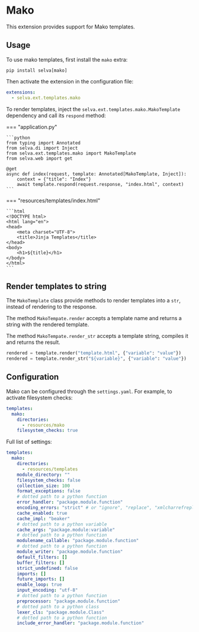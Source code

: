 # Mako

This extension provides support for Mako templates.

## Usage

To use mako templates, first install the `mako` extra:

```shell
pip install selva[mako]
```

Then activate the extension in the configuration file:

```yaml
extensions:
  - selva.ext.templates.mako
```

To render templates, inject the `selva.ext.templates.mako.MakoTemplate` dependency
and call its `respond` method:

=== "application.py"

    ```python
    from typing import Annotated
    from selva.di import Inject
    from selva.ext.templates.mako import MakoTemplate
    from selva.web import get
    
    @get
    async def index(request, template: Annotated[MakoTemplate, Inject]):
        context = {"title": "Index"}
        await template.respond(request.response, "index.html", context)
    ```

=== "resources/templates/index.html"

    ```html
    <!DOCTYPE html>
    <html lang="en">
    <head>
        <meta charset="UTF-8">
        <title>Jinja Templates</title>
    </head>
    <body>
        <h1>${title}</h1>
    </body>
    </html>
    ```

## Render templates to string

The `MakoTemplate` class provide methods to render templates into a `str`, instead
of rendering to the response.

The method `MakoTempate.render` accepts a template name and returns a string with the
rendered template.

The method `MakoTempate.render_str` accepts a template string, compiles it and returns
the result.

```python
rendered = template.render("template.html", {"variable": "value"})
rendered = template.render_str("${variable}", {"variable": "value"})
```

## Configuration

Mako can be configured through the `settings.yaml`. For example, to activate filesystem checks:

```yaml
templates:
  mako:
    directories:
      - resources/mako
    filesystem_checks: true
```

Full list of settings:

```yaml
templates:
  mako:
    directories:
      - resources/templates
    module_directory: ""
    filesystem_checks: false
    collection_size: 100
    format_exceptions: false
    # dotted path to a python function
    error_handler: "package.module.function"
    encoding_errors: "strict" # or "ignore", "replace", "xmlcharrefreplace", "htmlentityreplace"
    cache_enabled: true
    cache_impl: "beaker"
    # dotted path to a python variable
    cache_args: "package.module:variable"
    # dotted path to a python function
    modulename_callable: "package.module.function"
    # dotted path to a python function
    module_writer: "package.module.function"
    default_filters: []
    buffer_filters: []
    strict_undefined: false
    imports: []
    future_imports: []
    enable_loop: true
    input_encoding: "utf-8"
    # dotted path to a python function
    preprocessor: "package.module.function"
    # dotted path to a python class
    lexer_cls: "package.module.Class"
    # dotted path to a python function
    include_error_handler: "package.module.function"
```